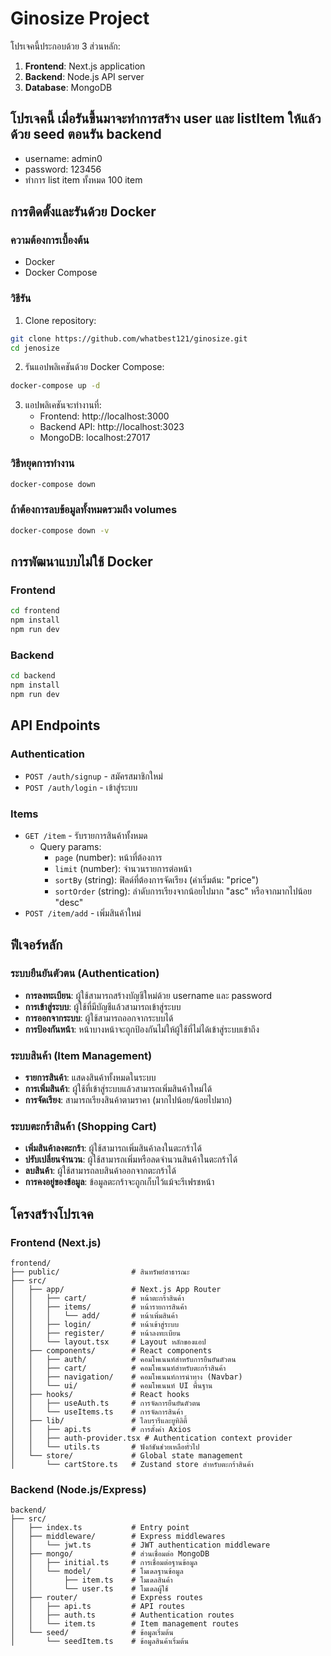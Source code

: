 # Ginosize Project

โปรเจคนี้ประกอบด้วย 3 ส่วนหลัก:
1. **Frontend**: Next.js application
2. **Backend**: Node.js API server
3. **Database**: MongoDB

## โปรเจคนี้ เมื่อรันขึ้นมาจะทำการสร้าง user และ listItem ให้แล้วด้วย seed ตอนรัน backend
- username: admin0 
- password: 123456
- ทำการ list item ทั้งหมด 100 item

## การติดตั้งและรันด้วย Docker

### ความต้องการเบื้องต้น
- Docker
- Docker Compose

### วิธีรัน
1. Clone repository:
```bash
git clone https://github.com/whatbest121/ginosize.git
cd jenosize
```

2. รันแอปพลิเคชันด้วย Docker Compose:
```bash
docker-compose up -d
```

3. แอปพลิเคชันจะทำงานที่:
   - Frontend: http://localhost:3000
   - Backend API: http://localhost:3023
   - MongoDB: localhost:27017

### วิธีหยุดการทำงาน
```bash
docker-compose down
```

### ถ้าต้องการลบข้อมูลทั้งหมดรวมถึง volumes
```bash
docker-compose down -v
```

## การพัฒนาแบบไม่ใช้ Docker

### Frontend
```bash
cd frontend
npm install
npm run dev
```

### Backend
```bash
cd backend
npm install
npm run dev
```

## API Endpoints

### Authentication
- `POST /auth/signup` - สมัครสมาชิกใหม่
- `POST /auth/login` - เข้าสู่ระบบ

### Items
- `GET /item` - รับรายการสินค้าทั้งหมด
  - Query params: 
    - `page` (number): หน้าที่ต้องการ
    - `limit` (number): จำนวนรายการต่อหน้า
    - `sortBy` (string): ฟิลด์ที่ต้องการจัดเรียง (ค่าเริ่มต้น: "price")
    - `sortOrder` (string): ลำดับการเรียงจากน้อยไปมาก "asc" หรือจากมากไปน้อย "desc"
- `POST /item/add` - เพิ่มสินค้าใหม่ 

## ฟีเจอร์หลัก

### ระบบยืนยันตัวตน (Authentication)
- **การลงทะเบียน**: ผู้ใช้สามารถสร้างบัญชีใหม่ด้วย username และ password
- **การเข้าสู่ระบบ**: ผู้ใช้ที่มีบัญชีแล้วสามารถเข้าสู่ระบบ
- **การออกจากระบบ**: ผู้ใช้สามารถออกจากระบบได้
- **การป้องกันหน้า**: หน้าบางหน้าจะถูกป้องกันไม่ให้ผู้ใช้ที่ไม่ได้เข้าสู่ระบบเข้าถึง

### ระบบสินค้า (Item Management)
- **รายการสินค้า**: แสดงสินค้าทั้งหมดในระบบ
- **การเพิ่มสินค้า**: ผู้ใช้ที่เข้าสู่ระบบแล้วสามารถเพิ่มสินค้าใหม่ได้
- **การจัดเรียง**: สามารถเรียงสินค้าตามราคา (มากไปน้อย/น้อยไปมาก)

### ระบบตะกร้าสินค้า (Shopping Cart)
- **เพิ่มสินค้าลงตะกร้า**: ผู้ใช้สามารถเพิ่มสินค้าลงในตะกร้าได้
- **ปรับเปลี่ยนจำนวน**: ผู้ใช้สามารถเพิ่มหรือลดจำนวนสินค้าในตะกร้าได้
- **ลบสินค้า**: ผู้ใช้สามารถลบสินค้าออกจากตะกร้าได้
- **การคงอยู่ของข้อมูล**: ข้อมูลตะกร้าจะถูกเก็บไว้แม้จะรีเฟรชหน้า


## โครงสร้างโปรเจค

### Frontend (Next.js)
```
frontend/
├── public/                # สินทรัพย์สาธารณะ
├── src/
│   ├── app/               # Next.js App Router
│   │   ├── cart/          # หน้าตะกร้าสินค้า
│   │   ├── items/         # หน้ารายการสินค้า
│   │   │   └── add/       # หน้าเพิ่มสินค้า
│   │   ├── login/         # หน้าเข้าสู่ระบบ
│   │   ├── register/      # หน้าลงทะเบียน
│   │   └── layout.tsx     # Layout หลักของแอป
│   ├── components/        # React components
│   │   ├── auth/          # คอมโพเนนท์สำหรับการยืนยันตัวตน
│   │   ├── cart/          # คอมโพเนนท์สำหรับตะกร้าสินค้า
│   │   ├── navigation/    # คอมโพเนนท์การนำทาง (Navbar)
│   │   └── ui/            # คอมโพเนนท์ UI พื้นฐาน
│   ├── hooks/             # React hooks
│   │   ├── useAuth.ts     # การจัดการยืนยันตัวตน
│   │   └── useItems.ts    # การจัดการสินค้า
│   ├── lib/               # ไลบรารีและยูทิลิตี้
│   │   ├── api.ts         # การตั้งค่า Axios
│   │   ├── auth-provider.tsx # Authentication context provider
│   │   └── utils.ts       # ฟังก์ชันช่วยเหลือทั่วไป
│   └── store/             # Global state management
│       └── cartStore.ts   # Zustand store สำหรับตะกร้าสินค้า
```

### Backend (Node.js/Express)
```
backend/
├── src/
│   ├── index.ts           # Entry point
│   ├── middleware/        # Express middlewares
│   │   └── jwt.ts         # JWT authentication middleware
│   ├── mongo/             # ส่วนเชื่อมต่อ MongoDB
│   │   ├── initial.ts     # การเชื่อมต่อฐานข้อมูล
│   │   └── model/         # โมเดลฐานข้อมูล
│   │       ├── item.ts    # โมเดลสินค้า
│   │       └── user.ts    # โมเดลผู้ใช้
│   ├── router/            # Express routes
│   │   ├── api.ts         # API routes
│   │   ├── auth.ts        # Authentication routes
│   │   └── item.ts        # Item management routes
│   └── seed/              # ข้อมูลเริ่มต้น
│       └── seedItem.ts    # ข้อมูลสินค้าเริ่มต้น
```